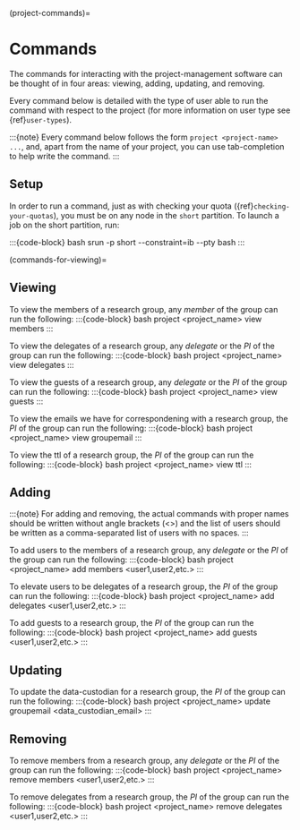 (project-commands)=

# Commands

The commands for interacting with the project-management software can be thought of in four areas: viewing, adding, updating, and removing.

Every command below is detailed with the type of user able to run the command with respect to the project (for more information on user type see  {ref}`user-types`).

:::{note}
Every command below follows the form `project <project-name> ...`, and, apart from the name of your project, you can use tab-completion to help write the command.
:::

## Setup

In order to run a command, just as with checking your quota ({ref}`checking-your-quotas`), you must be on any node in the `short` partition. To launch a job on the short partition, run:

:::{code-block} bash
srun -p short --constraint=ib --pty bash
:::

(commands-for-viewing)=

## Viewing

To view the members of a research group, any _member_ of the group can run the following:
:::{code-block} bash
project <project_name> view members
:::

To view the delegates of a research group, any _delegate_ or the _PI_ of the group can run the following:
:::{code-block} bash
project <project_name> view delegates
:::

To view the guests of a research group, any _delegate_ or the _PI_ of the group can run the following:
:::{code-block} bash
project <project_name> view guests
:::

To view the emails we have for correspondening with a research group, the _PI_ of the group can run the following:
:::{code-block} bash
project <project_name> view groupemail
:::

To view the ttl of a research group, the _PI_ of the group can run the following:
:::{code-block} bash
project <project_name> view ttl
:::

## Adding

:::{note}
For adding and removing, the actual commands with proper names should be written without angle brackets (<>) and the list of users should be written as a comma-separated list of users with no spaces.
:::

To add users to the members of a research group, any _delegate_ or the _PI_ of the group can run the following:
:::{code-block} bash
project <project_name> add members <user1,user2,etc.>
:::

To elevate users to be delegates of a research group,  the _PI_ of the group can run the following:
:::{code-block} bash
project <project_name> add delegates <user1,user2,etc.>
:::

To add guests to a research group,  the _PI_ of the group can run the following:
:::{code-block} bash
project <project_name> add guests <user1,user2,etc.>
:::

## Updating

To update the data-custodian for a research group,  the _PI_ of the group can run the following:
:::{code-block} bash
project <project_name> update groupemail <data_custodian_email>
:::

## Removing

To remove members from a research group, any _delegate_ or the _PI_ of the group can run the following:
:::{code-block} bash
project <project_name> remove members <user1,user2,etc.>
:::

To remove delegates  from a research group, the _PI_ of the group can run the following:
:::{code-block} bash
project <project_name> remove delegates <user1,user2,etc.>
:::
